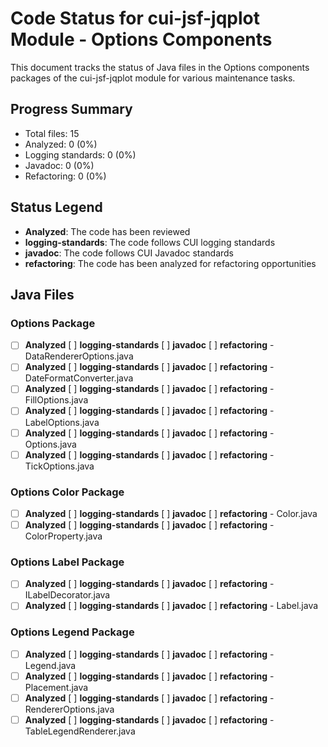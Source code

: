 # Code Status for cui-jsf-jqplot Module - Options Components

This document tracks the status of Java files in the Options components packages of the cui-jsf-jqplot module for various maintenance tasks.

## Progress Summary
- Total files: 15
- Analyzed: 0 (0%)
- Logging standards: 0 (0%)
- Javadoc: 0 (0%)
- Refactoring: 0 (0%)

## Status Legend
- **Analyzed**: The code has been reviewed
- **logging-standards**: The code follows CUI logging standards
- **javadoc**: The code follows CUI Javadoc standards
- **refactoring**: The code has been analyzed for refactoring opportunities

## Java Files

### Options Package
- [ ] **Analyzed** [ ] **logging-standards** [ ] **javadoc** [ ] **refactoring** - DataRendererOptions.java
- [ ] **Analyzed** [ ] **logging-standards** [ ] **javadoc** [ ] **refactoring** - DateFormatConverter.java
- [ ] **Analyzed** [ ] **logging-standards** [ ] **javadoc** [ ] **refactoring** - FillOptions.java
- [ ] **Analyzed** [ ] **logging-standards** [ ] **javadoc** [ ] **refactoring** - LabelOptions.java
- [ ] **Analyzed** [ ] **logging-standards** [ ] **javadoc** [ ] **refactoring** - Options.java
- [ ] **Analyzed** [ ] **logging-standards** [ ] **javadoc** [ ] **refactoring** - TickOptions.java

### Options Color Package
- [ ] **Analyzed** [ ] **logging-standards** [ ] **javadoc** [ ] **refactoring** - Color.java
- [ ] **Analyzed** [ ] **logging-standards** [ ] **javadoc** [ ] **refactoring** - ColorProperty.java

### Options Label Package
- [ ] **Analyzed** [ ] **logging-standards** [ ] **javadoc** [ ] **refactoring** - ILabelDecorator.java
- [ ] **Analyzed** [ ] **logging-standards** [ ] **javadoc** [ ] **refactoring** - Label.java

### Options Legend Package
- [ ] **Analyzed** [ ] **logging-standards** [ ] **javadoc** [ ] **refactoring** - Legend.java
- [ ] **Analyzed** [ ] **logging-standards** [ ] **javadoc** [ ] **refactoring** - Placement.java
- [ ] **Analyzed** [ ] **logging-standards** [ ] **javadoc** [ ] **refactoring** - RendererOptions.java
- [ ] **Analyzed** [ ] **logging-standards** [ ] **javadoc** [ ] **refactoring** - TableLegendRenderer.java